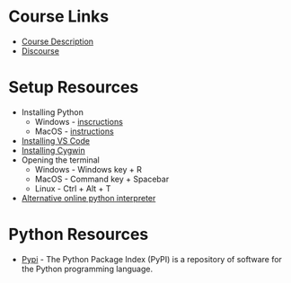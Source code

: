 # Course Links

* [Course Description](https://www.schoolofma.org/programs/p/early2024-python-for-confused-artists)
* [Discourse](https://discourse.schoolofma.org/c/python-for-artists)

# Setup Resources
-   Installing Python
	- Windows - [inscructions](https://www.tomshardware.com/how-to/install-python-on-windows-10-and-11)
	- MacOS - [instructions](https://docs.python-guide.org/starting/install3/osx/)
- [Installing VS Code](https://code.visualstudio.com/download)
- [Installing Cygwin](https://www.cygwin.com/install.html)
- Opening the terminal
	- Windows - Windows key + R
	- MacOS - Command key + Spacebar
	- Linux  - Ctrl + Alt + T
-  [Alternative online python interpreter](https://www.programiz.com/python-programming/online-compiler/)



# Python Resources

* [Pypi](https://pypi.org/) - The Python Package Index (PyPI) is a repository of software for the Python programming language.  
